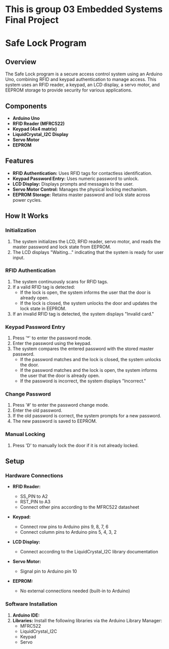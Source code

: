 # This is group 03 Embedded Systems Final Project

# Safe Lock Program

## Overview

The Safe Lock program is a secure access control system using an Arduino Uno, combining RFID and keypad authentication to manage access. This system uses an RFID reader, a keypad, an LCD display, a servo motor, and EEPROM storage to provide security for various applications.

## Components

- **Arduino Uno**
- **RFID Reader (MFRC522)**
- **Keypad (4x4 matrix)**
- **LiquidCrystal_I2C Display**
- **Servo Motor**
- **EEPROM**

## Features

- **RFID Authentication:** Uses RFID tags for contactless identification.
- **Keypad Password Entry:** Uses numeric password to unlock.
- **LCD Display:** Displays prompts and messages to the user.
- **Servo Motor Control:** Manages the physical locking mechanism.
- **EEPROM Storage:** Retains master password and lock state across power cycles.

## How It Works

### Initialization
1. The system initializes the LCD, RFID reader, servo motor, and reads the master password and lock state from EEPROM.
2. The LCD displays "Waiting..." indicating that the system is ready for user input.

### RFID Authentication
1. The system continuously scans for RFID tags.
2. If a valid RFID tag is detected:
   - If the lock is open, the system informs the user that the door is already open.
   - If the lock is closed, the system unlocks the door and updates the lock state in EEPROM.
3. If an invalid RFID tag is detected, the system displays "Invalid card."

### Keypad Password Entry
1. Press '*' to enter the password mode.
2. Enter the password using the keypad.
3. The system compares the entered password with the stored master password.
   - If the password matches and the lock is closed, the system unlocks the door.
   - If the password matches and the lock is open, the system informs the user that the door is already open.
   - If the password is incorrect, the system displays "Incorrect."

### Change Password
1. Press '#' to enter the password change mode.
2. Enter the old password.
3. If the old password is correct, the system prompts for a new password.
4. The new password is saved to EEPROM.

### Manual Locking
1. Press 'D' to manually lock the door if it is not already locked.

## Setup

### Hardware Connections

- **RFID Reader:**
  - SS_PIN to A2
  - RST_PIN to A3
  - Connect other pins according to the MFRC522 datasheet

- **Keypad:**
  - Connect row pins to Arduino pins 9, 8, 7, 6
  - Connect column pins to Arduino pins 5, 4, 3, 2

- **LCD Display:**
  - Connect according to the LiquidCrystal_I2C library documentation

- **Servo Motor:**
  - Signal pin to Arduino pin 10

- **EEPROM:**
  - No external connections needed (built-in to Arduino)

### Software Installation

1. **Arduino IDE:** 
2. **Libraries:** Install the following libraries via the Arduino Library Manager:
   - MFRC522
   - LiquidCrystal_I2C
   - Keypad
   - Servo